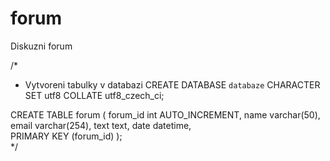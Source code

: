 # forum
Diskuzni forum

/* 
 * Vytvoreni tabulky v databazi
CREATE DATABASE `databaze` CHARACTER SET utf8 COLLATE utf8_czech_ci;
        
CREATE TABLE forum (
  forum_id int AUTO_INCREMENT,
  name varchar(50),
  email varchar(254),
  text text,
  date datetime,  
  PRIMARY KEY (forum_id)
);                
*/   
